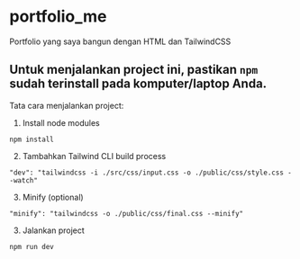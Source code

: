 # portfolio_me
Portfolio yang saya bangun dengan HTML dan TailwindCSS

Untuk menjalankan project ini, pastikan `npm` sudah terinstall pada komputer/laptop Anda.
---
Tata cara menjalankan project:

1. Install node modules

```
npm install
```
2. Tambahkan Tailwind CLI build process

```
"dev": "tailwindcss -i ./src/css/input.css -o ./public/css/style.css --watch"
```

3. Minify (optional)

```
"minify": "tailwindcss -o ./public/css/final.css --minify"
```

3. Jalankan project

```
npm run dev
```
